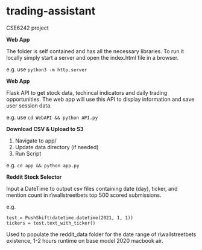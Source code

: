 # trading-assistant
CSE6242 project

**Web App**

The folder is self contained and has all the necessary libraries. To run it locally simply start a server and open the index.html file in a browser.

e.g. use ```python3 -m http.server```


**Web App**

Flask API to get stock data, techincal indicators and daily trading opportunities. 
The web app will use this API to display information and save user session data.

e.g. use ```cd WebAPI && python API.py```


**Download CSV & Upload to S3**

1. Navigate to app/
2. Update data directory (if needed)
3. Run Script

e.g. ```cd app && python app.py```

**Reddit Stock Selector**

Input a DateTime to output csv files containing date (day), ticker, and mention count in r\wallstreetbets top 500 scored submissions.

e.g.
```
test = PushShift(datetime.datetime(2021, 1, 1))
tickers = test.text_with_ticker()
```
Used to populate the reddit_data folder for the date range of r\wallstreetbets existence, 1-2 hours runtime on base model 2020 macbook air.

